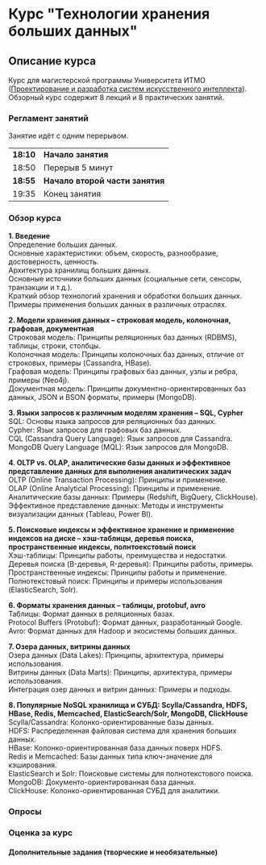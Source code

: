 # Курс "Технологии хранения больших данных"
            
## Описание курса
Курс для магистерской программы Университета ИТМО ([Проектирование и разработка систем искусственного интеллекта](https://abit.itmo.ru/program/master/ai_systems)).
Обзорный курс содержит 8 лекций и 8 практических занятий.      


### Регламент занятий
Занятие идёт с одним перерывом.    
  
|||
|---|---|
|**18:10**|**Начало занятия**|      
|18:50|Перерыв 5 минут| 
|**18:55**|**Начало второй части занятия**|      
|19:35|Конец занятия|       
           

### Обзор курса


**1. Введение**      
Определение больших данных.     
Основные характеристики: объем, скорость, разнообразие, достоверность, ценность.     
Архитектура хранилищ больших данных.      
Основные источники больших данных (социальные сети, сенсоры, транзакции и т.д.).    
Краткий обзор технологий хранения и обработки больших данных.    
Примеры применения больших данных в различных отраслях.    
       
**2. Модели хранения данных – строковая модель, колоночная, графовая, документная**     
Строковая модель: Принципы реляционных баз данных (RDBMS), таблицы, строки, столбцы.    
Колоночная модель: Принципы колоночных баз данных, отличие от строковых, примеры (Cassandra, HBase).    
Графовая модель: Принципы графовых баз данных, узлы и ребра, примеры (Neo4j).    
Документная модель: Принципы документно-ориентированных баз данных, JSON и BSON форматы, примеры (MongoDB).    

**3. Языки запросов к различным моделям хранения – SQL, Cypher**      
SQL: Основы языка запросов для реляционных баз данных.    
Cypher: Язык запросов для графовых баз данных.    
CQL (Cassandra Query Language): Язык запросов для Cassandra.    
MongoDB Query Language (MQL): Язык запросов для MongoDB.       

**4. OLTP vs. OLAP, аналитические базы данных и эффективное представление данных для выполнения аналитических задач**    
OLTP (Online Transaction Processing): Принципы и применение.    
OLAP (Online Analytical Processing): Принципы и применение.    
Аналитические базы данных: Примеры (Redshift, BigQuery, ClickHouse).    
Эффективное представление данных: Методы и инструменты визуализации данных (Tableau, Power BI).      
   
**5. Поисковые индексы и эффективное хранение и применение индексов на диске – хэш-таблицы, деревья поиска, пространственные индексы, полнтоекстовый поиск**             
Хэш-таблицы: Принципы работы, преимущества и недостатки.    
Деревья поиска (B-деревья, R-деревья): Принципы работы, примеры.    
Пространственные индексы: Принципы работы и применение.    
Полнотекстовый поиск: Принципы и примеры использования (ElasticSearch, Solr).        

**6. Форматы хранения данных – таблицы, protobuf, avro**     
Таблицы: Формат данных в реляционных базах.    
Protocol Buffers (Protobuf): Формат данных, разработанный Google.    
Avro: Формат данных для Hadoop и экосистемы больших данных.    

**7. Озера данных, витрины данных**           
Озера данных (Data Lakes): Принципы, архитектура, примеры использования.    
Витрины данных (Data Marts): Принципы, архитектура, примеры использования.    
Интеграция озер данных и витрин данных: Примеры и подходы.         

**8. Популярные NoSQL хранилища и СУБД: Scylla/Cassandra, HDFS, HBase, Redis, Memcached, ElasticSearch/Solr, MongoDB, ClickHouse**     
Scylla/Cassandra: Колонко-ориентированные базы данных.    
HDFS: Распределенная файловая система для хранения больших данных.    
HBase: Колонко-ориентированная база данных поверх HDFS.     
Redis и Memcached: Базы данных типа ключ-значение для кэширования.     
ElasticSearch и Solr: Поисковые системы для полнотекстового поиска.     
MongoDB: Документо-ориентированная база данных.     
ClickHouse: Колонко-ориентированная СУБД для аналитики.       

### Опросы 



### Оценка за курc       
     


#### Дополнительные задания (творческие и необязательные)
